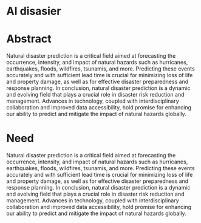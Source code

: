 
# AI disasier



# Abstract

Natural disaster prediction is a critical field aimed at forecasting the occurrence, intensity, and impact of natural hazards such as hurricanes, earthquakes, floods, wildfires, tsunamis, and more. Predicting these events accurately and with sufficient lead time is crucial for minimizing loss of life and property damage, as well as for effective disaster preparedness and response planning. In conclusion, natural disaster prediction is a dynamic and evolving field that plays a crucial role in disaster risk reduction and management. Advances in technology, coupled with interdisciplinary collaboration and improved data accessibility, hold promise for enhancing our ability to predict and mitigate the impact of natural hazards globally.


# Need

Natural disaster prediction is a critical field aimed at forecasting the occurrence, intensity, and impact of natural hazards such as hurricanes, earthquakes, floods, wildfires, tsunamis, and more. Predicting these events accurately and with sufficient lead time is crucial for minimizing loss of life and property damage, as well as for effective disaster preparedness and response planning. In conclusion, natural disaster prediction is a dynamic and evolving field that plays a crucial role in disaster risk reduction and management. Advances in technology, coupled with interdisciplinary collaboration and improved data accessibility, hold promise for enhancing our ability to predict and mitigate the impact of natural hazards globally.


